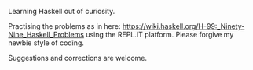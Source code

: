 Learning Haskell out of curiosity.

Practising the problems as in here: https://wiki.haskell.org/H-99:_Ninety-Nine_Haskell_Problems using the REPL.IT platform. Please forgive my newbie style of coding.

Suggestions and corrections are welcome.
